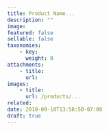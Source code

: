 ```yaml
---
title: Product Name...
description: ""
image: 
featured: false
sellable: false
taxonomies: 
    - key: 
      weight: 0
attachments:
    - title:
      url: 
images: 
    - title:
      url: /products/...
related: 
date: 2018-09-18T13:58:50-07:00
draft: true
---
```

